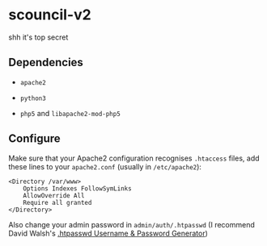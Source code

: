 # scouncil-v2

shh it's top secret

## Dependencies

+ `apache2`

+ `python3`

+ `php5` and `libapache2-mod-php5`

## Configure

Make sure that your Apache2 configuration recognises `.htaccess` files, add these lines to your `apache2.conf` (usually in `/etc/apache2`):

```
<Directory /var/www>
	Options Indexes FollowSymLinks
	AllowOverride All
	Require all granted
</Directory>
```

Also change your admin password in `admin/auth/.htpasswd` (I recommend David Walsh's [.htpasswd Username & Password Generator](http://davidwalsh.name/web-development-tools#htaccess-status-message))
